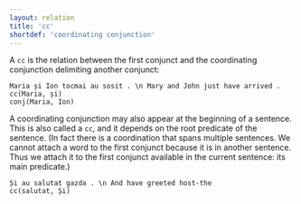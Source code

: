 ```yaml
---
layout: relation
title: 'cc'
shortdef: 'coordinating conjunction'
---
```


A `cc` is the relation between the first conjunct and the coordinating conjunction delimiting another conjunct:

~~~ sdparse
Maria și Ion tocmai au sosit . \n Mary and John just have arrived .
cc(Maria, și)
conj(Maria, Ion)
~~~

A coordinating conjunction may also appear at the beginning of a sentence. This is also called a `cc`, and it depends on the root predicate of the sentence. (In fact there is a coordination that spans multiple sentences. We cannot attach a word to the first conjunct because it is in another sentence. Thus we attach it to the first conjunct available in the current sentence: its main predicate.)

~~~ sdparse
Și au salutat gazda . \n And have greeted host-the
cc(salutat, Și)
~~~
